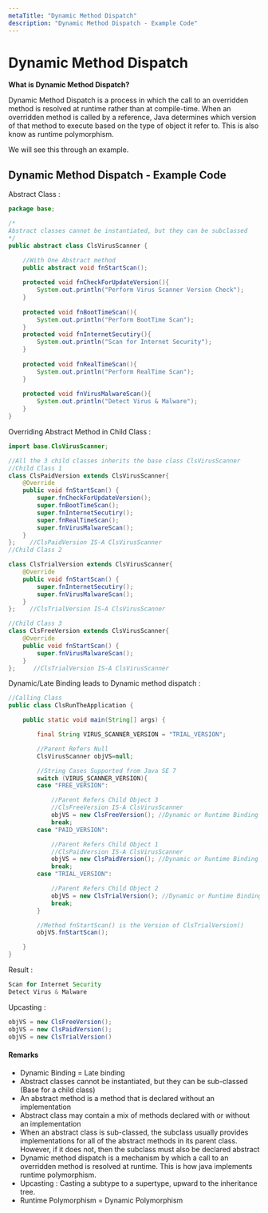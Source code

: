 ```yaml
---
metaTitle: "Dynamic Method Dispatch"
description: "Dynamic Method Dispatch - Example Code"
---
```


# Dynamic Method Dispatch


**What is Dynamic Method Dispatch?**

Dynamic Method Dispatch is a process in which the call to an overridden method is resolved at runtime rather than at compile-time. When an overridden method is called by a reference, Java determines which version of that method to execute based on the type of object it refer to. This is also know as runtime polymorphism.

We will see this through an example.



## Dynamic Method Dispatch - Example Code


> 
Abstract Class :


```java
package base;

/*
Abstract classes cannot be instantiated, but they can be subclassed
*/
public abstract class ClsVirusScanner {

    //With One Abstract method
    public abstract void fnStartScan();
    
    protected void fnCheckForUpdateVersion(){
        System.out.println("Perform Virus Scanner Version Check");
    }
    
    protected void fnBootTimeScan(){
        System.out.println("Perform BootTime Scan");
    }
    protected void fnInternetSecutiry(){
        System.out.println("Scan for Internet Security");
    }
    
    protected void fnRealTimeScan(){
        System.out.println("Perform RealTime Scan");
    }
    
    protected void fnVirusMalwareScan(){
        System.out.println("Detect Virus & Malware");
    }    
}

```

> 
Overriding Abstract Method in Child Class :


```java
import base.ClsVirusScanner;

//All the 3 child classes inherits the base class ClsVirusScanner
//Child Class 1
class ClsPaidVersion extends ClsVirusScanner{
    @Override
    public void fnStartScan() {
        super.fnCheckForUpdateVersion();
        super.fnBootTimeScan();
        super.fnInternetSecutiry();
        super.fnRealTimeScan();
        super.fnVirusMalwareScan();
    }
};    //ClsPaidVersion IS-A ClsVirusScanner
//Child Class 2

class ClsTrialVersion extends ClsVirusScanner{
    @Override
    public void fnStartScan() {
        super.fnInternetSecutiry();
        super.fnVirusMalwareScan();
    }
};    //ClsTrialVersion IS-A ClsVirusScanner

//Child Class 3
class ClsFreeVersion extends ClsVirusScanner{
    @Override
    public void fnStartScan() {
        super.fnVirusMalwareScan();
    }
};     //ClsTrialVersion IS-A ClsVirusScanner 

```

> 
Dynamic/Late Binding leads to Dynamic method dispatch :


```java
//Calling Class
public class ClsRunTheApplication {

    public static void main(String[] args) {

        final String VIRUS_SCANNER_VERSION = "TRIAL_VERSION";

        //Parent Refers Null
        ClsVirusScanner objVS=null; 

        //String Cases Supported from Java SE 7
        switch (VIRUS_SCANNER_VERSION){
        case "FREE_VERSION":

            //Parent Refers Child Object 3
            //ClsFreeVersion IS-A ClsVirusScanner
            objVS = new ClsFreeVersion(); //Dynamic or Runtime Binding
            break;
        case "PAID_VERSION":

            //Parent Refers Child Object 1
            //ClsPaidVersion IS-A ClsVirusScanner
            objVS = new ClsPaidVersion(); //Dynamic or Runtime Binding
            break;
        case "TRIAL_VERSION":

            //Parent Refers Child Object 2
            objVS = new ClsTrialVersion(); //Dynamic or Runtime Binding
            break;
        }

        //Method fnStartScan() is the Version of ClsTrialVersion()
        objVS.fnStartScan();

    }
}

```

> 
Result :


```java
Scan for Internet Security  
Detect Virus & Malware

```

> 
Upcasting :


```java
objVS = new ClsFreeVersion();
objVS = new ClsPaidVersion();
objVS = new ClsTrialVersion()

```



#### Remarks


- Dynamic Binding = Late binding
- Abstract classes cannot be instantiated, but they can be sub-classed (Base for a child class)
- An abstract method is a method that is declared without an implementation
- Abstract class may contain a mix of methods declared with or without an implementation
- When an abstract class is sub-classed, the subclass usually provides implementations for all of the abstract methods in its parent class. However, if it does not, then the subclass must also be declared abstract
- Dynamic method dispatch is a mechanism by which a call to an overridden method is resolved at runtime. This is how java implements runtime polymorphism.
- Upcasting : Casting a subtype to a supertype, upward to the inheritance tree.
- Runtime Polymorphism = Dynamic Polymorphism

